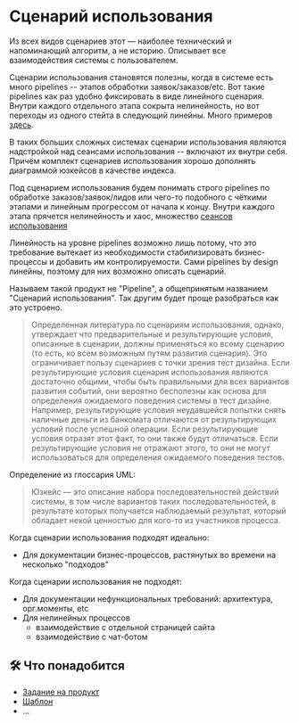 # Сценарий использования

Из всех видов сценариев этот — наиболее технический и напоминающий алгоритм, а не историю. Описывает все взаимодействия системы с пользователем.

Сценарии использования становятся полезны, когда в системе есть много pipelines -- этапов обработки заявок/заказов/etc. Вот такие pipelines как раз удобно фиксировать в виде линейного сценария. Внутри каждого отдельного этапа сокрыта нелинейность, но вот переходы из одного стейта в следующий линейны. Много примеров [здесь](https://habr.com/ru/company/qiwi/blog/346438/).

В таких больших сложных системах сценарии использования являются надстройкой над сеансами использования -- включают их внутри себя. Причём комплект сценариев использования хорошо дополнять диаграммой юзкейсов в качестве индекса.

Под сценарием использования будем понимать строго pipelines по обработке заказов/заявок/лидов или чего-то подобного с чёткими этапами и линейным прогрессом от начала к концу. Внутри каждого этапа прячется нелинейность и хаос, множество [сеансов использования](/products/dvmn_org/use-session/) 

Линейность на уровне pipelines возможно лишь потому, что это требование вытекает из необходимости стабилизировать бизнес-процессы и добавить им контролируемости. Сами pipelines by design линейны, поэтому для них возможно описать сценарий.

Называем такой продукт не "Pipeline", а общепринятым названием "Сценарий использования". Так другим будет проще разобраться как это устроено.

> Определенная литература по сценариям использования, однако, утверждает что предварительные и результирующие условия, описанные в сценарии, должны применяться ко всему сценарию (то есть, ко всем возможным путям развития сценария). Это ограничивает пользу сценариев с точки зрения тест дизайна. Если результирующие условия сценария использования являются достаточно общими, чтобы быть правильными для всех вариантов развития событий, они вероятно бесполезны как основа для определения ожидаемого поведения системы в тест дизайне. Например, результирующие условия неудавшейся попытки снять наличные деньги из банкомата отличаются от результирующих условий после успешной операции. Если результирующие условия отразят этот факт, то они также будут отличаться. Если результирующие условия не отражают этого, то они не могут использоваться для определения ожидаемого поведения тестов.

Определение из глоссария UML:

> Юзкейс — это описание набора последовательностей действий системы, в том числе вариантов таких последовательностей, в результате которых получается наблюдаемый результат, который обладает некой ценностью для кого-то из участников процесса.

Когда сценарии использования подходят идеально:

- Для документации бизнес-процессов, растянутых во времени на несколько "подходов"

Когда сценарии использования не подходят:

- Для документации нефункциональных требований: архитектура, орг.моменты, etc
- Для нелинейных процессов
    - взаимодействие с отдельной страницей сайта
    - взаимодействие с чат-ботом

## 🛠️ Что понадобится

- [Задание на продукт](./assignment.yaml)
- [Шаблон](./template.md)
- …